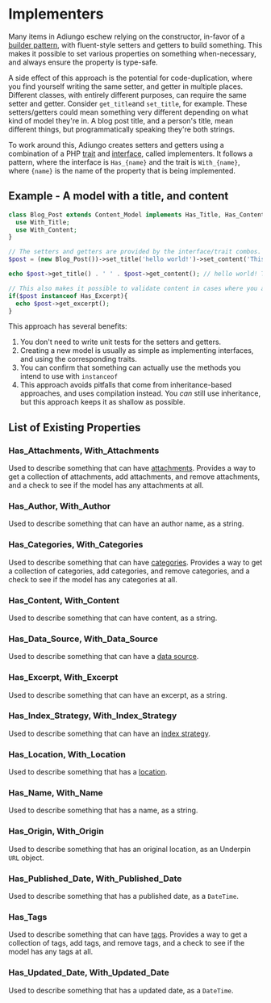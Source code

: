 # Implementers

Many items in Adiungo eschew relying on the constructor, in-favor of
a [builder pattern](https://refactoring.guru/design-patterns/builder), with fluent-style setters and getters to build
something. This makes it possible to set various properties on something when-necessary, and always ensure the property
is type-safe.

A side effect of this approach is the potential for code-duplication, where you find yourself writing the same setter,
and getter in multiple places. Different classes, with entirely different purposes, can require the same setter and
getter. Consider `get_title`and `set_title`, for example. These setters/getters could mean something very different
depending on what kind of model they're in. A blog post title, and a person's title, mean different things, but
programmatically speaking they're both strings.

To work around this, Adiungo creates setters and getters using a combination of a
PHP [trait](https://www.php.net/manual/en/language.oop5.traits.php)
and [interface](https://www.php.net/manual/en/language.oop5.interfaces.php), called implementers. It follows a pattern,
where the interface is `Has_{name}` and the trait is `With_{name}`, where `{name}` is the name of the property that is
being implemented.

## Example - A model with a title, and content

```php
class Blog_Post extends Content_Model implements Has_Title, Has_Content{
  use With_Title;
  use With_Content;
}

// The setters and getters are provided by the interface/trait combos.
$post = (new Blog_Post())->set_title('hello world!')->set_content('This is my first blog post.');

echo $post->get_title() . ' ' . $post->get_content(); // hello world! This is my first blog post.

// This also makes it possible to validate content in cases where you aren't sure if something will have a property
if($post instanceof Has_Excerpt){
  echo $post->get_excerpt();
}
```

This approach has several benefits:

1. You don't need to write unit tests for the setters and getters.
2. Creating a new model is usually as simple as implementing interfaces, and using the corresponding traits.
3. You can confirm that something can actually use the methods you intend to use with `instanceof`
4. This approach avoids pitfalls that come from inheritance-based approaches, and uses compilation instead. You _can_
   still use inheritance, but this approach keeps it as shallow as possible.

## List of Existing Properties

### Has_Attachments, With_Attachments

Used to describe something that can have [attachments](/collections/attachments). Provides a way to get a collection of attachments, add
attachments, and remove attachments, and a check to see if the model has any attachments at all.

### Has_Author, With_Author

Used to describe something that can have an author name, as a string.

### Has_Categories, With_Categories

Used to describe something that can have [categories](/collections/categories). Provides a way to get a collection of categories, add
categories, and remove categories, and a check to see if the model has any categories at all.

### Has_Content, With_Content

Used to describe something that can have content, as a string.

### Has_Data_Source, With_Data_Source

Used to describe something that can have a [data source](/data-sources).

### Has_Excerpt, With_Excerpt

Used to describe something that can have an excerpt, as a string.

### Has_Index_Strategy, With_Index_Strategy

Used to describe something that can have an [index strategy](/index-strategies).

### Has_Location, With_Location

Used to describe something that has a [location](/models/location).

### Has_Name, With_Name

Used to describe something that has a name, as a string.

### Has_Origin, With_Origin

Used to describe something that has an original location, as an Underpin `URL` object.

### Has_Published_Date, With_Published_Date

Used to describe something that has a published date, as a `DateTime`.

### Has_Tags

Used to describe something that can have [tags](/collections/tags). Provides a way to get a collection of tags, add
tags, and remove tags, and a check to see if the model has any tags at all.

### Has_Updated_Date, With_Updated_Date

Used to describe something that has a updated date, as a `DateTime`.